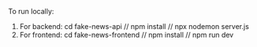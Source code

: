 To run locally:
1. For backend: cd fake-news-api // npm install // npx nodemon server.js
2. For frontend: cd fake-news-frontend // npm install // npm run dev
